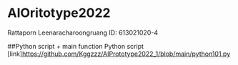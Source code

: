 # AIOritotype2022

Rattaporn Leenaracharoongruang  ID: 613021020-4

##Python script + main function
  Python script [link]https://github.com/Kggzzz/AIPrototype2022_1/blob/main/python101.py
